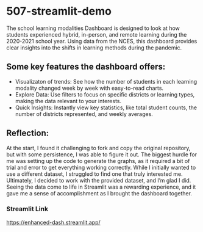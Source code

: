 # 507-streamlit-demo
The school learning modalities Dashboard is designed to look at how students experienced hybrid, in-person, and remote learning during the 2020-2021 school year. Using data from the NCES, this dashboard provides clear insights into the shifts in learning methods during the pandemic.

## Some key features the dashboard offers: 
- Visualizaton of trends: See how the number of students in each learning modality changed week by week with easy-to-read charts.
- Explore Data: Use filters to focus on specific districts or learning types, making the data relevant to your interests.
- Quick Insights: Instantly view key statistics, like total student counts, the number of districts represented, and weekly averages.

## Reflection:
At the start, I found it challenging to fork and copy the original repository, but with some persistence, I was able to figure it out. The biggest hurdle for me was setting up the code to generate the graphs, as it required a bit of trial and error to get everything working correctly. While I initially wanted to use a different dataset, I struggled to find one that truly interested me. Ultimately, I decided to work with the provided dataset, and I’m glad I did. Seeing the data come to life in Streamlit was a rewarding experience, and it gave me a sense of accomplishment as I brought the dashboard together.

### Streamlit Link
https://enhanced-dash.streamlit.app/
